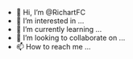 - 👋 Hi, I’m @RichartFC
- 👀 I’m interested in ...
- 🌱 I’m currently learning ...
- 💞️ I’m looking to collaborate on ...
- 📫 How to reach me ...

<!---
RichartFC/RichartFC is a ✨ special ✨ repository because its `README.md` (this file) appears on your GitHub profile.
You can click the Preview link to take a look at your changes.
--->
